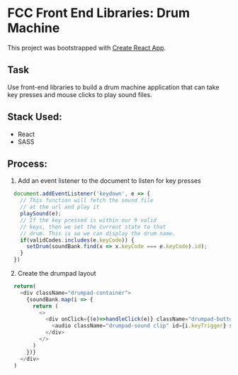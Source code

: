 # FCC Front End Libraries: Drum Machine

This project was bootstrapped with [Create React App](https://github.com/facebook/create-react-app).

## Task
Use front-end libraries to build a drum machine application that can take key presses and mouse clicks to play sound files.

## Stack Used:
 - React
 - SASS

## Process:
1. Add an event listener to the document to listen for key presses
```js
  document.addEventListener('keydown', e => {
    // This function will fetch the sound file
    // at the url and play it
    playSound(e);
    // If the key pressed is within our 9 valid
    // keys, then we set the current state to that
    // drum. This is so we can display the drum name.
    if(validCodes.includes(e.keyCode)) {
      setDrum(soundBank.find(x => x.keyCode === e.keyCode).id);
    }
  })
```

2. Create the drumpad layout
```js
  return(
    <div className="drumpad-container">
      {soundBank.map(i => {
        return (
          <>
            <div onClick={(e)=>handleClick(e)} className="drumpad-button drum-pad" id={i.id+'-button'}>{i.keyTrigger}
              <audio className="drumpad-sound clip" id={i.keyTrigger} src={i.url} volume={volume} />
            </div>
          </>
        )
      })}
    </div>
  )
```

